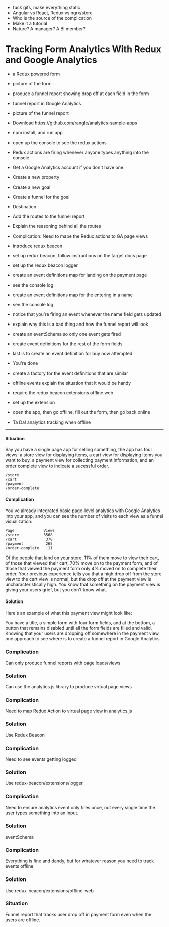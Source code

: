 * fuck gifs, make everything static
* Angular vs React, Redux vs ngrx/store
* Who is the source of the complication
* Make it a tutorial
* Nature? A manager? A BI member?

# Tracking Form Analytics With Redux and Google Analytics

* a Redux powered form
* picture of the form
* produce a funnel report showing drop off at each field in the form
* funnel report in Google Analytics
* picture of the funnel report

* Download https://github.com/rangle/analytics-sample-apps
* npm install, and run app
* open up the console to see the redux actions
* Redux actions are firing whenever anyone types anything into the console

* Get a Google Analytics account if you don't have one
* Create a new property
* Create a new goal
* Create a funnel for the goal
* Destination
* Add the routes to the funnel report
* Explain the reasoning behind all the routes
* Complication: Need to mape the Redux actions to GA page views

* introduce redux beacon
* set up redux beacon, follow instructions on the target docs page
* set up the redux beacon logger
* create an event definitions map for landing on the payment page
* see the console log
* create an event definitions map for the entering in a name
* see the console log
* notice that you're firing an event whenever the name field gets updated
* explain why this is a bad thing and how the funnel report will look
* create an eventSchema so only one event gets fired
* create event definitions for the rest of the form fields
* last is to create an event definition for buy now attempted
* You're done
* create a factory for the event definitions that are similar

* offline events explain the situation that it would be handy
* require the redux beacon extensions offline web
* set up the extension
* open the app, then go offline, fill out the form, then go back online
* Ta Da! analytics tracking when offline

------------

#### Situation
Say you have a single page app for selling something, the app has four
views: a store view for displaying items, a cart view for displaying
items you want to buy, a payment view for collecting payment
information, and an order complete view to indicate a sucessful order.

```
/store
/cart
/payment
/order-complete
```

#### Complication
You've already integrated basic page-level analytics with Google Analytics into
your app, and you can see the number of visits to each view as a funnel
visualization:

```
Page             Views
/store           3568
/cart             378
/payment          265
/order-complete    11
```

Of the people that land on your store, 11% of them move to view their cart, of
those that viewed their cart, 70% move on to the payment form, and of those that
viewed the payment form only 4% moved on to complete their order. Your previous
experience tells you that a high drop off from the store view to the cart view
is normal, but the drop off at the payment view is uncharacteristically
high. You know that something on the payment view is giving your users grief,
but you don't know what.

#### Solution
Here's an example of what this payment view might look like:

You have a title, a simple form with four form fields, and at the bottom, a
button that remains disabled until all the form fields are filled and
valid. Knowing that your users are dropping off somewhere in the payment view,
one approach to see where is to create a funnel report in Google Analytics.

### Complication
Can only produce funnel reports with page loads/views

### Solution
Can use the analytics.js library to produce virtual page views

### Complication
Need to map Redux Action to virtual page view in analytics.js

### Solution
Use Redux Beacon

### Complication
Need to see events getting logged

### Solution
Use redux-beacon/extensions/logger

### Complication
Need to ensure analytics event only fires once, not every single
time the user types something into an input.

### Solution
eventSchema

### Complication
Everything is fine and dandy, but for whatever reason you need to track events
offline

### Solution
Use redux-beacon/extensions/offline-web

### Situation
Funnel report that tracks user drop off in payment form even when the users are
offline.
